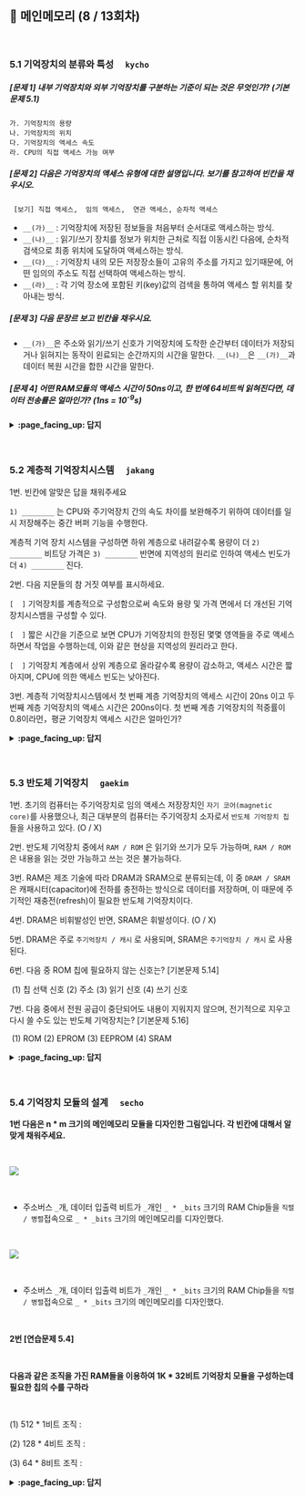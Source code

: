 ## 🦄 메인메모리 (8 / 13회차)
<br>

### 5.1 기억장치의 분류와 특성　	`kycho`

##### [문제 1] 내부 기억장치와 외부 기억장치를 구분하는 기준이 되는 것은 무엇인가? (기본문제 5.1)

```
가. 기억장치의 용량
나. 기억장치의 위치
다. 기억장치의 액세스 속도
라. CPU의 직접 액세스 가능 여부
```

##### [문제 2] 다음은 기억장치의 액세스 유형에 대한 설명입니다. 보기를 참고하여 빈칸을 채우시오.

```
 [보기] 직접 액세스,  임의 액세스,  연관 액세스, 순차적 액세스
```
- `__(가)__` : 기억장치에 저장된 정보들을 처음부터 순서대로 액세스하는 방식.
- `__(나)__` : 읽기/쓰기 장치를 정보가 위치한 근처로 직접 이동시킨 다음에, 순차적 검색으로 최종 위치에 도달하여 액세스하는 방식.
- `__(다)__` : 기억장치 내의 모든 저장장소들이 고유의 주소를 가지고 있기때문에, 어떤 임의의 주소도 직접 선택하여 액세스하는 방식. 
- `__(라)__` : 각 기억 장소에 포함된 키(key)값의 검색을 통하여 액세스 할 위치를 찾아내는 방식. 

##### [문제 3] 다음 문장르 보고 빈칸을 채우시요. 
- `__(가)__`은 주소와 읽기/쓰기 신호가 기억장치에 도착한 순간부터 데이터가 저장되거나 읽혀지는 동작이 왼료되는 순간까지의 시간을 말한다.
`__(나)__`은 `__(가)__`과 데이터 복원 시간을 합한 시간을 말한다.

##### [문제 4] 어떤 RAM모듈의 액세스 시간이 50ns이고, 한 번에 64비트씩 읽혀진다면, 데이터 전송률은 얼마인가? (1ns = 10<sup>-9</sup>s)

<details>
<summary> <b> :page_facing_up: 답지 </b>  </summary><br>
  
##### [문제 1] 내부 기억장치와 외부 기억장치를 구분하는 기준이 되는 것은 무엇인가? (기본문제 5.1)

```
가. 기억장치의 용량
나. 기억장치의 위치
다. 기억장치의 액세스 속도
라. CPU의 직접 액세스 가능 여부
```
>정답 : 라.<br>
기억장치는 CPU가 직접 액세스할 수 있는 내부 기억장치(internal memory)와 장치 제어기(device controller)를 통하여 액세스할 수 있는 외부 기억장치(external memory)로 구성된다. 

##### [문제 2] 다음은 기억장치의 액세스 유형에 대한 설명입니다. 보기를 참고하여 빈칸을 채우시오.

```
 [보기] 직접 액세스,  임의 액세스,  연관 액세스, 순차적 액세스
```
- `__(가)__` : 기억장치에 저장된 정보들을 처음부터 순서대로 액세스하는 방식.
- `__(나)__` : 읽기/쓰기 장치를 정보가 위치한 근처로 직접 이동시킨 다음에, 순차적 검색으로 최종 위치에 도달하여 액세스하는 방식.
- `__(다)__` : 기억장치 내의 모든 저장장소들이 고유의 주소를 가지고 있기때문에, 어떤 임의의 주소도 직접 선택하여 액세스하는 방식. 
- `__(라)__` : 각 기억 장소에 포함된 키(key)값의 검색을 통하여 액세스 할 위치를 찾아내는 방식. 
>정답<br>
(가) : 순차적 액세스<br>
(나) : 직접 액세스<br>
(다) : 임의 액세스<br>
(라) : 연관 액세스

##### [문제 3] 다음 문장르 보고 빈칸을 채우시요. 
- `__(가)__`은 주소와 읽기/쓰기 신호가 기억장치에 도착한 순간부터 데이터가 저장되거나 읽혀지는 동작이 왼료되는 순간까지의 시간을 말한다.
`__(나)__`은 `__(가)__`과 데이터 복원 시간을 합한 시간을 말한다.
>정답<br>
(가) : 액세스 시간(access time)<br>
(나) : 기억장치 사이클 시간(memory cycle time)<br>
 ** 반도체 기억장치나 디스크와 같은 최근의 저장장치들은 읽기 동작 후에 정보가 지워지지 않기때문에 데이터 복원 시간이 없고, 액세스 시간과 기억장치 사이클 시간이 같다.

##### [문제 4] 어떤 RAM모듈의 액세스 시간이 50ns이고, 한 번에 64비트씩 읽혀진다면, 데이터 전송률[MBytes/sec]은 얼마인가? (1ns = 10<sup>-9</sup>s)
>정답 : 160[MBytes/sec] <br>
데이터 전송률은 기억장치로부터 초당 읽혀지거나 쓰여질 수 있는 비트수를 말하며 아래와 같이 구할수 있다. <br>
데이터 전송률 = (1 / 액세스 시간) X (한 번에 읽혀지는 데이터 바이트의 수)<br>
데이터 전송률 = {1 / (50 X 10<sup>-9</sup>)} X (64/8) = 160[MBytes/sec]

</details>
<br><br>

###  5.2 계층적 기억장치시스템　	`jakang`

1번. 빈칸에 알맞은 답을 채워주세요

`1) ________` 는 CPU와 주기억장치 간의 속도 차이를 보완해주기 위하여 데이터를 일시 저장해주는 중간 버퍼 기능을 수행한다.

계층적 기억 장치 시스템을 구성하면 하위 계층으로 내려갈수록 용량이 더 `2) ________` 비트당 가격은 `3) ________` 반면에 지역성의 원리로 인하여 액세스 빈도가 더 `4) ________`
진다.

2번. 다음 지문들의 참 거짓 여부를 표시하세요.

`[  ]` 기억장치를 계층적으로 구성함으로써 속도와 용량 및 가격 면에서 더 개선된 기억장치시스뱀을 구성할 수 있다.

`[  ]` 짧은 시간을 기준으로 보면 CPU가 기억장치의 한정된 몇몇 영역들을 주로 액세스하면서 작업을 수행하는데, 이와 같은 현상을 지역성의 원리라고 한다.

`[  ]` 기억장치 계층에서 상위 계층으로 올라갈수록 용량이 감소하고, 액세스 시간은 짧아지며, CPU에 의한 액세스 빈도는 낮아진다.

3번. 계층적 기억장치시스템에서 첫 번째 계층 기억장치의 액세스 시간이 20ns 이고 두 번째 계층 기억장치의 액셰스 시간은 200ns이다. 첫 번째 계층 기억장치의 적중률이 0.8이라먼，평균 기억장치 액세스 시간은 얼마인가?

<details>
<summary> <b> :page_facing_up: 답지 </b>  </summary><br>
  
1번. 빈칸에 알맞은 답을 채워주세요

`1) 캐시 메모리` 는 CPU와 주기억장치 간의 속도 차이를 보완해주기 위하여 데이터를 일시 저장해주는 중간 버퍼 기능을 수행한다.

계층적 기억 장치 시스템을 구성하면 하위 계층으로 내려갈수록 용량이 더 `2) 커지고` 비트당 가격은 `3) 떨어지는` 반면에 지역성의 원리로 인하여 액세스 빈도가 더 `4) 낮아진다`
진다.

2번. 다음 지문들의 참 거짓 여부를 표시하세요.

`[ O ]` 기억장치를 계층적으로 구성함으로써 속도와 용량 및 가격 면에서 더 개선된 기억장치시스뱀을 구성할 수 있다.

`[ O ]` 짧은 시간을 기준으로 보면 CPU가 기억장치의 한정된 몇몇 영역들을 주로 액세스하면서 작업을 수행하는데, 이와 같은 현상을 지역성의 원리라고 한다.

`[ X ]` 기억장치 계층에서 상위 계층으로 올라갈수록 용량이 감소하고, 액세스 시간은 짧아지며, CPU에 의한 액세스 빈도는 낮아진다.

: CPU에 의한 액세스 빈도는 높아진다.

3번. 계층적 기억장치시스템에서 첫 번째 계층 기억장치의 액세스 시간이 20ns 이고 두 번째 계층 기억장치의 액셰스 시간은 200ns이다. 첫 번째 계층 기억장치의 적중률이 0.8이라먼，평균 기억장치 액세스 시간은 얼마인가?

20 * 0.8 + 200 * 0.2 = 56ns

</details>
<br><br>

### 5.3 반도체 기억장치　	`gaekim`

1번. 초기의 컴퓨터는 주기억장치로 임의 액세스 저장장치인 `자기 코어(magnetic core)`를 사용했으나, 최근 대부분의 컴퓨터는 주기억장치 소자로서 `반도체 기억장치 칩`들을 사용하고 있다. (O / X)

2번. 반도체 기억장치 중에서 `RAM / ROM` 은 읽기와 쓰기가 모두 가능하며, `RAM / ROM` 은 내용을 읽는 것만 가능하고 쓰는 것은 불가능하다.

3번. RAM은 제조 기술에 따라 DRAM과 SRAM으로 분류되는데, 이 중 `DRAM / SRAM` 은 캐패시터(capacitor)에 전하를 충전하는 방식으로 데이터를 저장하며, 이 때문에 주기적인 재충전(refresh)이 필요한 반도체 기억장치이다.

4번. DRAM은 비휘발성인 반면, SRAM은 휘발성이다. (O / X)

5번. DRAM은 주로 `주기억장치 / 캐시` 로 사용되며, SRAM은 `주기억장치 / 캐시` 로 사용된다.

6번. 다음 중 ROM 칩에 필요하지 않는 신호는? [기본문제 5.14]

​			(1) 칩 선택 신호	(2) 주소	(3) 읽기 신호	(4) 쓰기 신호

7번. 다음 중에서 전원 공급이 중단되어도 내용이 지워지지 않으며, 전기적으로 지우고 다시 쓸 수도 있는 반도체 기억장치는? [기본문제 5.16]

​			(1) ROM	(2) EPROM	(3) EEPROM	(4) SRAM

<details>
<summary> <b> :page_facing_up: 답지 </b>  </summary><br>
  
1번. 초기의 컴퓨터는 주기억장치로 임의 액세스 저장장치인 `자기 코어(magnetic core)`를 사용했으나, 최근 대부분의 컴퓨터는 주기억장치 소자로서 `반도체 기억장치 칩` 들을 사용하고 있다. (`O`)

2번. 반도체 기억장치 중에서 `RAM` 은 읽기와 쓰기가 모두 가능하며, `ROM` 은 내용을 읽는 것만 가능하고 쓰는 것은 불가능하다.

3번. RAM은 제조 기술에 따라 DRAM과 SRAM으로 분류되는데, 이 중 `DRAM` 은 캐패시터(capacitor)에 전하를 충전하는 방식으로 데이터를 저장하며, 이 때문에 주기적인 재충전(refresh)이 필요한 반도체 기억장치이다.

> SRAM은 플립-플롭(flip-flop) 기억 셀을 이용하며, 전력이 공급되는 동안에는 데이터가 계속 유지된다는 특징이 있다.

4번. DRAM은 비휘발성인 반면, SRAM은 휘발성이다. (`X`)

> DRAM과 SRAM은 모두 휘발성 기억장치이다.

5번. DRAM은 주로 `주기억장치` 로 사용되며, SRAM은 `캐시` 로 사용된다.

> DRAM은 SRAM보다 밀도가 높고, 같은 용량 대비 가격이 저렴하며, 주로 기억장치로 사용된다.
>
> SRAM은 DRAM보다 속도가 빠르며, 주로 캐시로 사용된다.

6번. 다음 중 ROM 칩에 필요하지 않는 신호는? [기본문제 5.14]

​		(1) 칩 선택 신호	(2) 주소	(3) 읽기 신호	(4) 쓰기 신호

> 정답: (4) 쓰기 신호

> ROM은 데이터를 쓰는 기능이 없으므로 쓰기 신호는 필요하지 않다.

7번. 다음 중에서 전원 공급이 중단되어도 내용이 지워지지 않으며, 전기적으로 지우고 다시 쓸 수도 있는 반도체 기억장치는? [기본문제 5.16]

​		(1) ROM	(2) EPROM	(3) EEPROM	(4) SRAM

> 정답: (3) EEPROM

> ROM: 저장된 내용을 읽는 것만 가능한 반도체 기억장치
>
> EPROM(Erasable PROM): 자외선을 이용하여 저장된 내용을 삭제할 수 있어서 여러 번의 갱신이 가능한 PROM(Programmable ROM)
>
> EEPROM(Electrically Erasable PROM): 비휘발성이면서도 읽기와 쓰기가 모두 가능하며, 전기적으로도 삭제할 수 있는 PROM
>
> SRAM: 플립-플롭(flip-flop) 기억 셀을 이용하며, 전력이 공급되는 동안에는 데이터가 계속 유지되는 RAM



</details>
<br><br>

### 5.4 기억장치 모듈의 설계　	`secho`

**1번 다음은 n * m 크기의 메인메모리 모듈을 디자인한 그림입니다. 각 빈칸에 대해서 알맞게 채워주세요.**

<br>

![](https://images.velog.io/images/secho/post/8cd096f7-2220-43e3-9f74-4bb69ed55e13/image.png)

<br>

- 주소버스 `_`개, 데이터 입출력 비트가 `_`개인  `_ * _bits` 크기의 RAM Chip들을 `직렬 / 병렬`접속으로 `_ * _bits` 크기의 메인메모리를 디자인했다.

<br>



![](https://images.velog.io/images/secho/post/a15ac0ea-7fe3-4f7d-869b-e41fc1ee4d4e/image.png)

<br>

- 주소버스 `_`개, 데이터 입출력 비트가 `_`개인  `_ * _bits` 크기의 RAM Chip들을 `직렬 / 병렬`접속으로 `_ * _bits` 크기의 메인메모리를 디자인했다.

<br>

**2번 [연습문제 5.4]**

<br>

**다음과 같은 조직을 가진 RAM들을 이용하여 1K * 32비트 기억장치 모듈을 구성하는데 필요한 칩의 수를 구하라**

<br>

(1) 512 * 1비트 조직 :  

(2) 128 * 4비트 조직 : 

(3) 64 * 8비트 조직 : 



<details>
<summary> <b> :page_facing_up: 답지 </b>  </summary><br>

1번

다음은 n * m 크기의 메인메모리 모듈을 디자인한 그림입니다.

각 빈칸에 대해서 알맞게 채워주세요.

![](https://images.velog.io/images/secho/post/8cd096f7-2220-43e3-9f74-4bb69ed55e13/image.png)



주소버스  `4`개 데이터 입출력 비트가 `4`개인 `16 * 4bit`크기의 RAM Chip들을 `[직렬] / 병렬`접속으로 `32 * 4bit` 크기의 메인메모리를 디자인했다.

- 각 RAM은 4개의 비트로 기억장소의 위치를 결정한다.
- 한 램은 총 16개씩 0000 ~ 1111까지 가질 수 있지만 두 RAM을 직렬접속하면 최상단비트를 칩셀렉터로 사용해 1bit 증가된 효과를 얻을 수 있다.
- 상위비트를 0,1로 set하면 00000 ~ 01111, 10000 ~ 11111까지 선택할 수 있으므로, 총 32개의 주소를 선택해 데이터 입출력을 할 수 있다.







![](https://images.velog.io/images/secho/post/a15ac0ea-7fe3-4f7d-869b-e41fc1ee4d4e/image.png)

주소버스 `4`개, 데이터 입출력 비트가 `4`개인  `16 * 4bits` 크기의 RAM Chip들을 `직렬 / [병렬]`접속으로 `16 * 8bits` 크기의 메인메모리를 디자인했다.

- 컴퓨터 워드는 8bit인데 RAM크기가 4bit일때 두개의 RAM을 병렬접속하여 8비트 입출력크기를 만들 수 있다. 
- 칩셀렉터를 공유하고, 주소버스 4비트에 있는 데이터를 2개의 칩이 받아서 데이터버스에 총 8비트씩 입, 출력시킬 수 있다.





2번 [연습문제 5.4]



**다음과 같은 조직을 가진 RAM들을 이용하여 1K * 32비트 기억장치 모듈을 구성하는데 필요한 칩의 수를 구하라**

- 1K * 32는 기억장소가 2^10, 데이터 입출력이 32비트를 가짐.

- 앞으로 곱 = 직렬 ,뒤로 곱 = 병렬

(1) 512 * 1비트 조직 :  2개의 직렬연결 2 * (512) => 1K * 1bits => 뒤로 32개 병렬연결 (1K * 1bits) * 32 => 1K * 32bits

(2) 128 * 4비트 조직 : 8개의 직렬연결 8 * (128), 8개의 병렬연결 (4) * 8

(3) 64 * 8비트 조직 :  16개의 직렬연결 16 * (64), 4개의 병렬연결 (8) * 4



</details>
<br><br>

